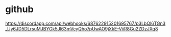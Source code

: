 # github
https://discordapp.com/api/webhooks/687622915201695767/p3LbQl6TGn3_Uy6JD5DLrsuMJBYGk5Jl63mVcyQho7pUwAO9jXkE-ViiR8Gu2ZDzJXq8
